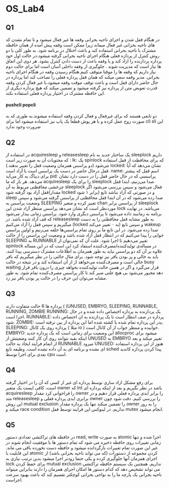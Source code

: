 # OS_Lab4

## Q1

در هنگام قفل شدن و اجرای ناحیه بحرانی وقفه ها غیر فعال میشود و تا تمام نشدن کد های ناحیه بحرانی غیر فعال میماند زیرا ممکن است وقفه پیش آمده از همان حافظه مشترک با ناحیه بحرانی استفاده کند و باعث اختلال در برنامه شود. به طور کلی با دو روش کنترل از پردازه فعلی هنگام اجرای ناحیه بحرانی گرفته میشود.در حالت اول خود پردازه پردازنده را ازاد کند و یا وقفه باعث از دست دادن کنترل بشود. هر دوی این اتفاق ها نیاز است که مدیریت شوند . جلوگیری از وفقه داخلی آسان است اما برای حالت دوم نیاز داریم که وقفه ها را موقتا متوقف کنیم.هنگام رسیدن وقفه در هنگام اجرای ناحیه بحرانی. مدیر وقفه سعی میکند که همان قفل پردازه فعلی را تصاحب کند اما پردازه در حال حاضر دارای قفل است و باعث توقف موقت وقفه میشود.با غیر فعال کردن وقفه قدرت تعویض متن از پردازه نیز گرفته میشود و تضمین میکند که هیچ پردازه دیگری از این حافظه مشترک در اختیار پردازه فعلی استفاده نکند.

#### pushcli popcli

دو تابعی هستند که برای غیرفعال و فعال کردن وقفه استفاده میشوند.به طوری که به صورت زوج عمل کرده و با هر پوش قطعا یک پاپ نیز استفاده میشود اما برای
cli sli این ضرورت وجود ندارد

## Q2

در استفاده از acquiresleep و releasesleep یک ساختار جدید به نام sleeplock‌ داریم که محتویات آن به صورت زیر است :
lk: یک spinlock که برای محافظت از قفل استفاده می‌شود (دو پراسس همزمان وضعیت قفل را تغییر ندهند.)
locked: نشان می‌دهد که آیا قفل درحال حاضر در دست یک پراسس است یا آزاد است.
name: اسم قفل که بیشتر برای دیباگ به کار می‌آید
pid: پراسسی که در حال حاضر قفل را در دست دارد نشان می‌دهد.
هر بار که ما acquiresleep را برای یک sleeplock صدا می‌زنیم، ابتدا قفل چرخشی محافظتی مربوط به آن sleeplock فعال می‌شود و سپس بررسی می‌شود اگر قفل آزاد بود گرفته شود(مقدار locked برابر ۱ شود) و در صورتی که آزاد نباشد تابع sleep صدا زده می‌شود که در آن ابتدا قفل محافظتی از پراسس گرفته می‌شود و سپس وضعیت پراسس به SLEEPING‌ تغییر کرده و متغیر chan از پراسس برابر sleeplock‌ موردنظر است که نشان می‌دهد پراسس منتظر آزاد شدن این lock می‌باشد. در نهایت برنامه به زمانبند داده می‌شود تا پراسس دیگری وارد شود. پراسس زمانی بیدار می‌شود که قف آزاد شده باشد.
در releasesleep به طور مشابه قفل محافظتی را به دست میگیریم و سپس قفل را آزاد می‌کنیم (locked به ۰ تغییر می‌کند) و سپس تابع wakeup صدا زده می‌شود. در این تابع ما بر روی تمام پراسس‌ها حلقه می‌زنیم و اولین پراسس خوابی را پیدا می‌کنیم که در انتظار قفل آزاد شده باشد و وضعیت این پراسس را از حالت SLEEPING‌ به RUNNABLE تغییر می‌دهیم تا اجرا شود.
علت آن که نمی‌توان از spinlock در مساله‌ی تولید‌کننده/مصرف‌کننده استفاد کرد این است که در این مساله علاوه بر آن که دو پراسس نباید به طور همزمان به اطلاعات مشترک دسترسی پیدا کنند،‌ باید به خالی و پر بودن بافر نیز توجه شود. برای مثال حالتی را در نظر میگیریم که بافر خالی است و مصرف‌کننده می‌خواهد از از آن استفاده کند و در نتیجه در حالت busy waiting قرار می‌گیرد و اگر در همین حالت تولید‌کننده بخواهد چیزی را درون بافر قرار دهد مجبور می‌شود بی هیچ علتی صبر کند تا کار پراسس مصرف‌کننده تمام شود. به طور مشابه می‌توان این حرف را در حالت پر بودن بافر نیز زد.

## Q3

پردازه ها 6 حالت متفاوت دارند ( (UNUSED, EMBRYO, SLEEPING, RUNNABLE, RUNNING, ZOMBIE
RUNNING: یک پردازنده به پردازه اختصاص داده شده و در حال اجرا است.
RUNNABLE: پردازه در صف انتظار است تا یک پردازنده به ان اختصاص داده شود.
ZOMBIE: پدر این پردازه تمام شده یا کشته شده اما این پردازه از بین نرفته است.
SLEEPING: پردازه روی یک کانال ( مثلا io ) خوابیده و منتظر جواب از آن کانال است.
EMBRYO: این وضعیت برای زمانی است که یک پردازه جدید allocproc میشود برای اینکه بقیه نتوانند روی آن کار کنند وضعیتش از UNUSED به EMBRYO تغییر میکند و بعد از اتمام فرایند ایجاد به حالت RUNNABLE میرود
UNUSED: هنوز از این پردازه استفاده ای نشده و برنامه ای به آن داده نشده است.
وظیفه تابع sched پیدا کردن پردازه کاندید بعدی برای اجرا توسط cpu است.

## Q4

برای رفع مشکل ازاد سازی توسط پردازه ای غیر از کسی که آن را در اختیار گرفته است، کافی ایست یک متغیر owner که Int باشد در نظر بگیریم و بعد از اینکه پردازه ای acquiresleep را فراخوانی کرد مقدار owner را برابر ایدی پردازه فعلی قرار دهیم و در متد releasesleep برابری ایدی پردازه فعلی و owner را بررسی کنیم. دقت شود چون این روش mutual exclusion را تضمین میکند تنها یک پردازه مقدار owner را به روز میکند و race condition نداریم. در لینوکس این فرایند توسط قفل mutex انجام میشود.

## Q5

در حافظه های تراکنشی تعدادی دستور read, write به صورت atomic اجرا شده و تنها زمانی تغییرات روی حافظه ذخیره می شود که تمام دستور ها با موفقیت انجام شوند در غیر این صورت تمام تغییرات بازگردانده میشود و حافظه دست نخورده باقی می ماند. این قابلیت با atomic کردن مجموعه از دستورات (که می تواند ناحیه بحرانی باشد) از اجرای همزمان آنها جلوگیری کرده و یکی حتما زودتر اجرا میشود بدین ترتیب نیازی به lock برای حفظ کردن mutual exclusion نداریم. همچنین یک سیستم حافظه تراکنشی می تواند تشخیص دهد که کدام دستور ها امکان اجرای همزمان را دارند بنابراین میتواند ناحیه بحرانی یک پارچه ما را به نواحی بحرانی کوچکتر تقسیم کند که باعث بهبود سرعت اجراست.
